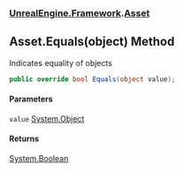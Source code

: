 ### [UnrealEngine.Framework](./UnrealEngine-Framework.md 'UnrealEngine.Framework').[Asset](./Asset.md 'UnrealEngine.Framework.Asset')
## Asset.Equals(object) Method
Indicates equality of objects  
```csharp
public override bool Equals(object value);
```
#### Parameters
<a name='UnrealEngine-Framework-Asset-Equals(object)-value'></a>
`value` [System.Object](https://docs.microsoft.com/en-us/dotnet/api/System.Object 'System.Object')  
  
#### Returns
[System.Boolean](https://docs.microsoft.com/en-us/dotnet/api/System.Boolean 'System.Boolean')  
